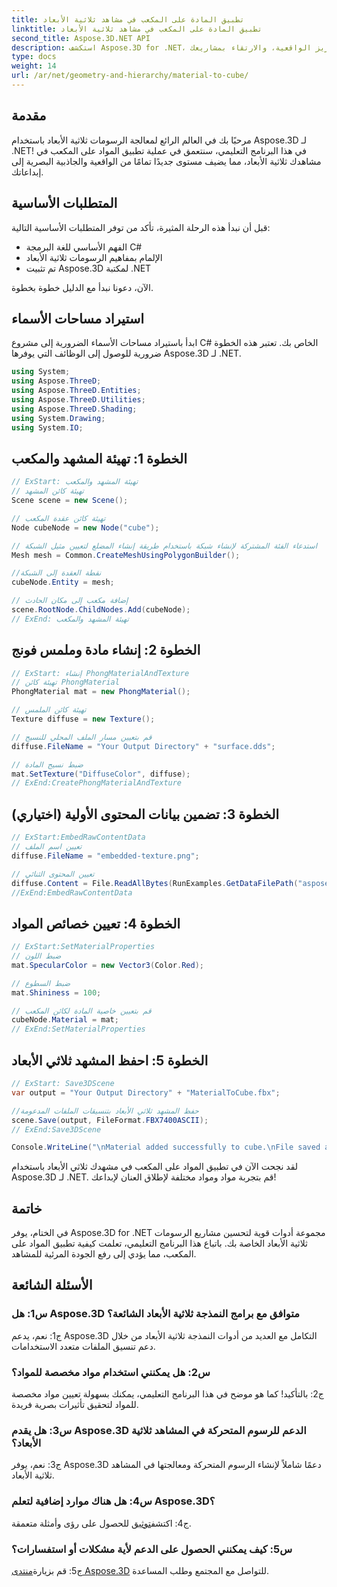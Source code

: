 ```yaml
---
title: تطبيق المادة على المكعب في مشاهد ثلاثية الأبعاد
linktitle: تطبيق المادة على المكعب في مشاهد ثلاثية الأبعاد
second_title: Aspose.3D.NET API
description: استكشف Aspose.3D for .NET، بوابتك إلى معالجة الرسومات ثلاثية الأبعاد بشكل سلس. قم بتطبيق المواد دون عناء، وتعزيز الواقعية، والارتقاء بمشاريعك.
type: docs
weight: 14
url: /ar/net/geometry-and-hierarchy/material-to-cube/
---
```

## مقدمة

مرحبًا بك في العالم الرائع لمعالجة الرسومات ثلاثية الأبعاد باستخدام Aspose.3D لـ .NET! في هذا البرنامج التعليمي، سنتعمق في عملية تطبيق المواد على المكعب في مشاهدك ثلاثية الأبعاد، مما يضيف مستوى جديدًا تمامًا من الواقعية والجاذبية البصرية إلى إبداعاتك.

## المتطلبات الأساسية

قبل أن نبدأ هذه الرحلة المثيرة، تأكد من توفر المتطلبات الأساسية التالية:

- الفهم الأساسي للغة البرمجة C#
- الإلمام بمفاهيم الرسومات ثلاثية الأبعاد
- تم تثبيت Aspose.3D لمكتبة .NET

الآن، دعونا نبدأ مع الدليل خطوة بخطوة.

## استيراد مساحات الأسماء

ابدأ باستيراد مساحات الأسماء الضرورية إلى مشروع C# الخاص بك. تعتبر هذه الخطوة ضرورية للوصول إلى الوظائف التي يوفرها Aspose.3D لـ .NET.

```csharp
using System;
using Aspose.ThreeD;
using Aspose.ThreeD.Entities;
using Aspose.ThreeD.Utilities;
using Aspose.ThreeD.Shading;
using System.Drawing;
using System.IO;
```

## الخطوة 1: تهيئة المشهد والمكعب

```csharp
// ExStart: تهيئة المشهد والمكعب
// تهيئة كائن المشهد
Scene scene = new Scene();

// تهيئة كائن عقدة المكعب
Node cubeNode = new Node("cube");

// استدعاء الفئة المشتركة لإنشاء شبكة باستخدام طريقة إنشاء المضلع لتعيين مثيل الشبكة
Mesh mesh = Common.CreateMeshUsingPolygonBuilder();

//نقطة العقدة إلى الشبكة
cubeNode.Entity = mesh;

// إضافة مكعب إلى مكان الحادث
scene.RootNode.ChildNodes.Add(cubeNode);
// ExEnd: تهيئة المشهد والمكعب
```

## الخطوة 2: إنشاء مادة وملمس فونج

```csharp
// ExStart: إنشاء PhongMaterialAndTexture
// تهيئة كائن PhongMaterial
PhongMaterial mat = new PhongMaterial();

// تهيئة كائن الملمس
Texture diffuse = new Texture();

// قم بتعيين مسار الملف المحلي للنسيج
diffuse.FileName = "Your Output Directory" + "surface.dds";

// ضبط نسيج المادة
mat.SetTexture("DiffuseColor", diffuse);
// ExEnd:CreatePhongMaterialAndTexture
```

## الخطوة 3: تضمين بيانات المحتوى الأولية (اختياري)

```csharp
// ExStart:EmbedRawContentData
// تعيين اسم الملف
diffuse.FileName = "embedded-texture.png";

// تعيين المحتوى الثنائي
diffuse.Content = File.ReadAllBytes(RunExamples.GetDataFilePath("aspose-logo.jpg"));
//ExEnd:EmbedRawContentData
```

## الخطوة 4: تعيين خصائص المواد

```csharp
// ExStart:SetMaterialProperties
// ضبط اللون
mat.SpecularColor = new Vector3(Color.Red);

// ضبط السطوع
mat.Shininess = 100;

// قم بتعيين خاصية المادة لكائن المكعب
cubeNode.Material = mat;
// ExEnd:SetMaterialProperties
```

## الخطوة 5: احفظ المشهد ثلاثي الأبعاد

```csharp
// ExStart: Save3DScene
var output = "Your Output Directory" + "MaterialToCube.fbx";

//حفظ المشهد ثلاثي الأبعاد بتنسيقات الملفات المدعومة
scene.Save(output, FileFormat.FBX7400ASCII);
// ExEnd:Save3DScene

Console.WriteLine("\nMaterial added successfully to cube.\nFile saved at " + output);
```

لقد نجحت الآن في تطبيق المواد على المكعب في مشهدك ثلاثي الأبعاد باستخدام Aspose.3D لـ .NET. قم بتجربة مواد ومواد مختلفة لإطلاق العنان لإبداعك!

## خاتمة

في الختام، يوفر Aspose.3D for .NET مجموعة أدوات قوية لتحسين مشاريع الرسومات ثلاثية الأبعاد الخاصة بك. باتباع هذا البرنامج التعليمي، تعلمت كيفية تطبيق المواد على المكعب، مما يؤدي إلى رفع الجودة المرئية للمشاهد.

## الأسئلة الشائعة

### س1: هل Aspose.3D متوافق مع برامج النمذجة ثلاثية الأبعاد الشائعة؟

ج1: نعم، يدعم Aspose.3D التكامل مع العديد من أدوات النمذجة ثلاثية الأبعاد من خلال دعم تنسيق الملفات متعدد الاستخدامات.

### س2: هل يمكنني استخدام مواد مخصصة للمواد؟

ج2: بالتأكيد! كما هو موضح في هذا البرنامج التعليمي، يمكنك بسهولة تعيين مواد مخصصة للمواد لتحقيق تأثيرات بصرية فريدة.

### س3: هل يقدم Aspose.3D الدعم للرسوم المتحركة في المشاهد ثلاثية الأبعاد؟

ج3: نعم، يوفر Aspose.3D دعمًا شاملاً لإنشاء الرسوم المتحركة ومعالجتها في المشاهد ثلاثية الأبعاد.

### س4: هل هناك موارد إضافية لتعلم Aspose.3D؟

 ج4: اكتشف[توثيق](https://reference.aspose.com/3d/net/) للحصول على رؤى وأمثلة متعمقة.

### س5: كيف يمكنني الحصول على الدعم لأية مشكلات أو استفسارات؟

ج5: قم بزيارة[منتدى Aspose.3D](https://forum.aspose.com/c/3d/18) للتواصل مع المجتمع وطلب المساعدة.